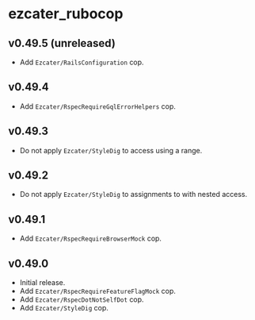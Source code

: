 # ezcater_rubocop

## v0.49.5 (unreleased)
- Add `Ezcater/RailsConfiguration` cop.

## v0.49.4
- Add `Ezcater/RspecRequireGqlErrorHelpers` cop.

## v0.49.3
- Do not apply `Ezcater/StyleDig` to access using a range.

## v0.49.2
- Do not apply `Ezcater/StyleDig` to assignments to with nested access.

## v0.49.1
- Add `Ezcater/RspecRequireBrowserMock` cop.

## v0.49.0
- Initial release.
- Add `Ezcater/RspecRequireFeatureFlagMock` cop.
- Add `Ezcater/RspecDotNotSelfDot` cop.
- Add `Ezcater/StyleDig` cop.
